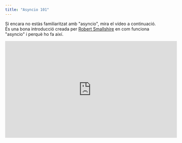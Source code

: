 ```yaml
---
title: "Asyncio 101"
---
```


Si encara no estàs familiaritzat amb "asyncio", mira el vídeo a continuació. És una bona introducció creada per [Robert Smallshire](https://github.com/rob-smallshire) en com funciona "asyncio" i perquè ho fa així.

<div class='videoWrapper'>
<iframe width="560" height="315" src="https://www.youtube.com/embed/M-UcUs7IMIM" frameborder="0" allowfullscreen mark="crwd-mark"></iframe>
</div>
